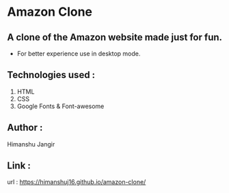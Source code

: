 # Amazon Clone

## A clone of the Amazon website made just for fun.
- For better experience use in desktop mode.

## Technologies used :
   1. HTML
   2. CSS
   3. Google Fonts & Font-awesome

## Author :
   Himanshu Jangir

## Link :
   url : https://himanshuj16.github.io/amazon-clone/
